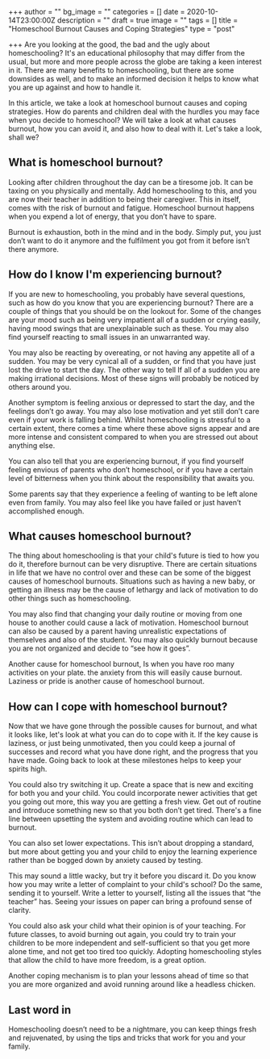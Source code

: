 +++
author = ""
bg_image = ""
categories = []
date = 2020-10-14T23:00:00Z
description = ""
draft = true
image = ""
tags = []
title = "Homeschool Burnout Causes and Coping Strategies"
type = "post"

+++
Are you looking at the good, the bad and the ugly about homeschooling? It's an educational philosophy that may differ from the usual, but more and more people across the globe are taking a keen interest in it. There are many benefits to homeschooling, but there are some downsides as well, and to make an informed decision it helps to know what you are up against and how to handle it.

In this article, we take a look at homeschool burnout causes and coping strategies. How do parents and children deal with the hurdles you may face when you decide to homeschool? We will take a look at what causes burnout, how you can avoid it, and also how to deal with it. Let's take a look, shall we?

## What is homeschool burnout?

Looking after children throughout the day can be a tiresome job. It can be taxing on you physically and mentally. Add homeschooling to this, and you are now their teacher in addition to being their caregiver. This in itself, comes with the risk of burnout and fatigue. Homeschool burnout happens when you expend a lot of energy, that you don’t have to spare.

Burnout is exhaustion, both in the mind and in the body. Simply put, you just don’t want to do it anymore and the fulfilment you got from it before isn’t there anymore.

## How do I know I'm experiencing burnout?

If you are new to homeschooling, you probably have several questions, such as how do you know that you are experiencing burnout? There are a couple of things that you should be on the lookout for. Some of the changes are your mood such as being very impatient all of a sudden or crying easily, having mood swings that are unexplainable such as these. You may also find yourself reacting to small issues in an unwarranted way.

You may also be reacting by overeating, or not having any appetite all of a sudden. You may be very cynical all of a sudden, or find that you have just lost the drive to start the day. The other way to tell If all of a sudden you are making irrational decisions. Most of these signs will probably be noticed by others around you.

Another symptom is feeling anxious or depressed to start the day, and the feelings don’t go away. You may also lose motivation and yet still don’t care even if your work is falling behind. Whilst homeschooling is stressful to a certain extent, there comes a time where these above signs appear and are more intense and consistent compared to when you are stressed out about anything else.

You can also tell that you are experiencing burnout, if you find yourself feeling envious of parents who don’t homeschool, or if you have a certain level of bitterness when you think about the responsibility that awaits you.

Some parents say that they experience a feeling of wanting to be left alone even from family. You may also feel like you have failed or just haven’t accomplished enough.

## What causes homeschool burnout?

The thing about homeschooling is that your child's future is tied to how you do it, therefore burnout can be very disruptive. There are certain situations in life that we have no control over and these can be some of the biggest causes of homeschool burnouts. Situations such as having a new baby, or getting an illness may be the cause of lethargy and lack of motivation to do other things such as homeschooling.

You may also find that changing your daily routine or moving from one house to another could cause a lack of motivation. Homeschool burnout can also be caused by a parent having unrealistic expectations of themselves and also of the student. You may also quickly burnout because you are not organized and decide to “see how it goes”.

Another cause for homeschool burnout, Is when you have roo many activities on your plate. the anxiety from this will easily cause burnout. Laziness or pride is another cause of homeschool burnout.

## How can I cope with homeschool burnout?

Now that we have gone through the possible causes for burnout, and what it looks like, let's look at what you can do to cope with it. If the key cause is laziness, or just being unmotivated, then you could keep a journal of successes and record what you have done right, and the progress that you have made. Going back to look at these milestones helps to keep your spirits high.

You could also try switching it up. Create a space that is new and exciting for both you and your child. You could incorporate newer activities that get you going out more, this way you are getting a fresh view. Get out of routine and introduce something new so that you both don’t get tired. There's a fine line between upsetting the system and avoiding routine which can lead to burnout.

You can also set lower expectations. This isn’t about dropping a standard, but more about getting you and your child to enjoy the learning experience rather than be bogged down by anxiety caused by testing.

This may sound a little wacky, but try it before you discard it. Do you know how you may write a letter of complaint to your child's school? Do the same, sending it to yourself. Write a letter to yourself, listing all the issues that “the teacher” has. Seeing your issues on paper can bring a profound sense of clarity.

You could also ask your child what their opinion is of your teaching. For future classes, to avoid burning out again, you could try to train your children to be more independent and self-sufficient so that you get more alone time, and not get too tired too quickly. Adopting homeschooling styles that allow the child to have more freedom, is a great option.

Another coping mechanism is to plan your lessons ahead of time so that you are more organized and avoid running around like a headless chicken.

## Last word in

Homeschooling doesn’t need to be a nightmare, you can keep things fresh and rejuvenated, by using the tips and tricks that work for you and your family.